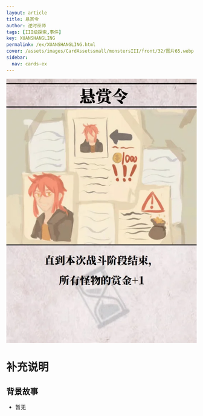 ```yaml
---
layout: article
title: 悬赏令
author: 逆时巫师
tags: [III级探索,事件]
key: XUANSHANGLING
permalink: /ex/XUANSHANGLING.html
cover: /assets/images/CardAssetssmall/monstersIII/front/32/图片65.webp
sidebar:
  nav: cards-ex
---
```

![](/assets/images/CardAssets/monstersIII/front/32/图片65.webp)

# 补充说明



## 背景故事
* 暂无